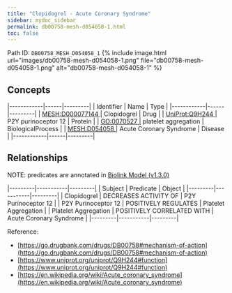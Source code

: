 ```yaml
---
title: "Clopidogrel - Acute Coronary Syndrome"
sidebar: mydoc_sidebar
permalink: db00758-mesh-d054058-1.html
toc: false 
---
```



Path ID: `DB00758_MESH_D054058_1`
{% include image.html url="images/db00758-mesh-d054058-1.png" file="db00758-mesh-d054058-1.png" alt="db00758-mesh-d054058-1" %}

## Concepts

|------------|------|---------|
| Identifier | Name | Type    |
|------------|------|---------|
| <a href="https://identifiers.org/MESH:D000077144">MESH:D000077144 </a> | Clopidogrel | Drug |
| <a href="https://identifiers.org/UniProt:Q9H244">UniProt:Q9H244 </a> | P2Y purinoceptor 12 | Protein |
| <a href="https://identifiers.org/GO:0070527">GO:0070527 </a> | platelet aggregation | BiologicalProcess |
| <a href="https://identifiers.org/MESH:D054058">MESH:D054058 </a> | Acute Coronary Syndrome | Disease |
|------------|------|---------|

## Relationships


NOTE: predicates are annotated in <a href="https://github.com/biolink/biolink-model/releases/tag/v1.3.0">Biolink Model (v1.3.0)</a>

|---------|-----------|---------|
| Subject | Predicate | Object  |
|---------|-----------|---------|
| Clopidogrel | DECREASES ACTIVITY OF | P2Y Purinoceptor 12 |
| P2Y Purinoceptor 12 | POSITIVELY REGULATES | Platelet Aggregation |
| Platelet Aggregation | POSITIVELY CORRELATED WITH | Acute Coronary Syndrome |
|---------|-----------|---------|

Reference: 
  - [https://go.drugbank.com/drugs/DB00758#mechanism-of-action](https://go.drugbank.com/drugs/DB00758#mechanism-of-action)
  - [https://www.uniprot.org/uniprot/Q9H244#function](https://www.uniprot.org/uniprot/Q9H244#function)
  - [https://en.wikipedia.org/wiki/Acute_coronary_syndrome](https://en.wikipedia.org/wiki/Acute_coronary_syndrome)
